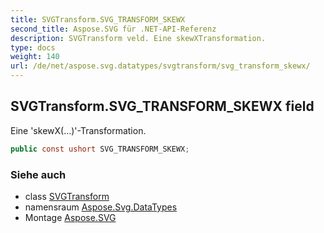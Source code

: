 ```yaml
---
title: SVGTransform.SVG_TRANSFORM_SKEWX
second_title: Aspose.SVG für .NET-API-Referenz
description: SVGTransform veld. Eine skewXTransformation.
type: docs
weight: 140
url: /de/net/aspose.svg.datatypes/svgtransform/svg_transform_skewx/
---
```

## SVGTransform.SVG_TRANSFORM_SKEWX field

Eine 'skewX(…)'-Transformation.

```csharp
public const ushort SVG_TRANSFORM_SKEWX;
```

### Siehe auch

* class [SVGTransform](../)
* namensraum [Aspose.Svg.DataTypes](../../svgtransform/)
* Montage [Aspose.SVG](../../../)


